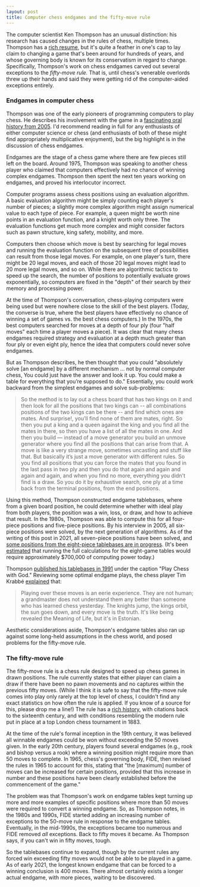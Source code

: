 ```yaml
---
layout: post
title: Computer chess endgames and the fifty-move rule
---
```


The computer scientist Ken Thompson has an unusual distinction: his research has caused changes in the rules of chess, multiple times. Thompson has a [rich resume](https://en.wikipedia.org/wiki/Ken_Thompson), but it's quite a feather in one's cap to lay claim to changing a game that's been around for hundreds of years, and whose governing body is known for its conservatism in regard to change. Specifically, Thompson's work on chess endgames carved out several exceptions to the *fifty-move rule.* That is, until chess's venerable overlords threw up their hands and said they were getting rid of the computer-aided exceptions entirely.

### Endgames in computer chess

Thompson was one of the early pioneers of programming computers to play chess. He describes his involvement with the game in a  [fascinating oral history from 2005](http://archive.computerhistory.org/resources/text/Oral_History/Thompson_Ken/thompson.oral_history_transcript.2005.102657921.pdf). I'd recommend reading in full for any enthusiasts of either computer science or chess (and enthusiasts of both of these might find appropriately multiplicative enjoyment), but the big highlight is in the discussion of chess endgames. 

Endgames are the stage of a chess game where there are few pieces still left on the board. Around 1975, Thompson was speaking to another chess player who claimed that computers effectively had no chance of winning complex endgames. Thompson then spent the next ten years working on endgames, and proved his interlocutor incorrect.

Computer programs assess chess positions using an evaluation algorithm. A basic evaluation algorithm might be simply counting each player's number of pieces; a slightly more complex algorithm might assign numerical value to each type of piece. For example, a queen might be worth nine points in an evaluation function, and a knight worth only three. The evaluation functions get much more complex and might consider factors such as pawn structure, king safety, mobility, and more.

Computers then choose which move is best by searching for legal moves and running the evaluation function on the subsequent tree of possibilities can result from those legal moves. For example, on one player's turn, there might be 20 legal moves, and each of those 20 legal moves might lead to 20 more legal moves, and so on. While there are algorithmic tactics to speed up the search, the number of positions to potentially evaluate grows exponentially, so computers are fixed in the "depth" of their search by their memory and processing power.

At the time of Thompson's conversation, chess-playing computers were being used but were nowhere close to the skill of the best players. (Today, the converse is true, where the best players have effectively no chance of winning a set of games vs. the best chess computers.) In the 1970s, the best computers searched for moves at a depth of four ply (four "half moves" each time a player moves a piece). It was clear that many chess endgames required strategy and evaluation at a depth much greater than four ply or even eight ply, hence the idea that computers could never solve endgames. 

But as Thompson describes, he then thought that you could "absolutely solve [an endgame] by a different mechanism ... not by normal computer chess, You could just have the answer and look it up. You could make a table for everything that you’re supposed to do." Essentially, you could work backward from the simplest endgames and solve sub-problems:

> So the method is to lay out a chess board that has two kings on it and then look for all the positions that two kings can -- all combinations   positions of the two kings can be there -- and find which ones are mates. And surprise!, you’ll find none of them are mates, right. So then you put a king and a queen  against the king and you find all the mates in there, so then you have a list of all the mates in one. And then you build — instead of a move generator you build an unmove generator where you find all the positions that can arise from that. A move is like a very strange move, sometimes uncastling and stuff like that. But basically it’s just a move generator with different rules. So you find all positions that you can force the mates that you found in the last pass in two ply and then you do that again and again and again and again, and when you find no more, everything you didn't find is a draw. So you do it by exhaustive search, one ply at a time back from the
terminal positions, from the end positions.

Using this method, Thompson constructed endgame tablebases, where from a given board position, he could determine whether with ideal play from both players, the position was a win, loss, or draw, and how to achieve that result. In the 1980s, Thompson was able to compute this for all four-piece positions and five-piece positions. By his interview in 2005, all six-piece positions were solved, by the next generation of algorithms. As of the writing of this post in 2021, all seven-piece positions have been solved, and [some positions from the eight-piece tablebases are in progress](https://www.chess.com/blog/Rocky64/eight-piece-tablebases-a-progress-update-and-some-results). (It's been [estimated](https://www.chessprogramming.org/Syzygy_Bases) that running the full calculations for the eight-game tables would require approximately $700,000 of computing power today.)

Thompson [published his tablebases in 1991](https://www.chessprogramming.org/Endgame_Tablebases) under the caption "Play Chess with God." Reviewing some optimal endgame plays, the chess player Tim Krabbé [explained](https://research.swtch.com/chess) that:

> Playing over these moves is an eerie experience. They are not human; a grandmaster does not understand them any better than someone who has learned chess yesterday. The knights jump, the kings orbit, the sun goes down, and every move is the truth. It's like being revealed the Meaning of Life, but it's in Estonian.

Aesthetic considerations aside, Thompson's endgame tables also ran up against some long-held assumptions in the chess world, and posed problems for the fifty-move rule.

### The fifty-move rule

The fifty-move rule is a chess rule designed to speed up chess games in drawn positions. The rule currently states that either player can claim a draw if there have been no pawn movements and no captures within the previous fifty moves. (While I think it is safe to say that the fifty-move rule comes into play only rarely at the top level of chess, I couldn't find any exact statistics on how often the rule is applied. If you know of a source for this, please drop me a line!) The rule has a [rich history](https://en.wikipedia.org/wiki/Fifty-move_rule), with citations back to the sixteenth century, and with conditions resembling the modern rule put in place at a top London chess tournament in 1883.

At the time of the rule's formal inception in the 19th century, it was believed all winnable endgames could be won without exceeding the 50 moves given. In the early 20th century, players found several endgames (e.g., rook and bishop versus a rook) where a winning position might require more than 50 moves to complete. In 1965, chess's governing body, FIDE, then revised the rules in 1965 to account for this, stating that "the [maximum] number of moves can be increased for certain positions, provided that this increase in number and these positions have been clearly established before the commencement of the game." 

The problem was that Thompson's work on endgame tables kept turning up more and more examples of specific positions where more than 50 moves were required to convert a winning endgame. So, as Thompson notes, in the 1980s and 1990s, FIDE started adding an increasing number of exceptions to the 50-move rule in response to the endgame tables. Eventually, in the mid-1990s, the exceptions became too numerous and FIDE removed *all* exceptions. Back to fifty moves it became. As Thompson says, if you can't win in fifty moves, tough. 

So the tablebases continue to expand, though by the current rules any forced win exceeding fifty moves would not be able to be played in a game. As of early 2021, the longest known endgame that can be forced to a winning conclusion is 400 moves. There almost certainly exists a longer actual endgame, with more pieces, waiting to be discovered.






